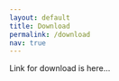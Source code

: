 ```yaml
---
layout: default
title: Download
permalink: /download
nav: true
---
```


Link for download is here...
